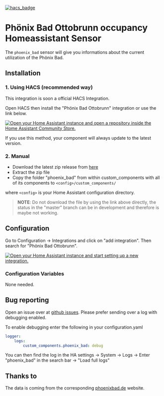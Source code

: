 [![hacs_badge](https://img.shields.io/badge/HACS-Default-41BDF5.svg?style=for-the-badge)](https://github.com/hacs/integration)
# Phönix Bad Ottobrunn occupancy Homeassistant Sensor
The `phoenix_bad` sensor will give you informations about the current utilization of the Phönix Bad.

## Installation
### 1. Using HACS (recommended way)

This integration is soon a official HACS Integration.

Open HACS then install the "Phönix Bad Ottobrunn" integration or use the link below.

[![Open your Home Assistant instance and open a repository inside the Home Assistant Community Store.](https://my.home-assistant.io/badges/hacs_repository.svg)](https://my.home-assistant.io/redirect/hacs_repository/?owner=FaserF&repository=ha-phoenixbad&category=integration)

If you use this method, your component will always update to the latest version.

### 2. Manual

- Download the latest zip release from [here](https://github.com/FaserF/ha-phoenixbad/releases/latest)
- Extract the zip file
- Copy the folder "phoenix_bad" from within custom_components with all of its components to `<config>/custom_components/`

where `<config>` is your Home Assistant configuration directory.

>__NOTE__: Do not download the file by using the link above directly, the status in the "master" branch can be in development and therefore is maybe not working.

## Configuration

Go to Configuration -> Integrations and click on "add integration". Then search for "Phönix Bad Ottobrunn".

[![Open your Home Assistant instance and start setting up a new integration.](https://my.home-assistant.io/badges/config_flow_start.svg)](https://my.home-assistant.io/redirect/config_flow_start/?domain=phoenix_bad)

### Configuration Variables
None needed.

## Bug reporting
Open an issue over at [github issues](https://github.com/FaserF/ha-phoenixbad/issues). Please prefer sending over a log with debugging enabled.

To enable debugging enter the following in your configuration.yaml

```yaml
logger:
    logs:
        custom_components.phoenix_bad: debug
```

You can then find the log in the HA settings -> System -> Logs -> Enter "phoenix_bad" in the search bar -> "Load full logs"

## Thanks to
The data is coming from the corresponding [phoenixbad.de](https://phoenixbad.de/) website.